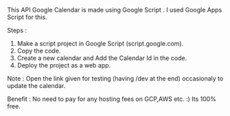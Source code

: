 This API Google Calendar is made using Google Script .
I used Google Apps Script for this.

Steps : 
1) Make a script project in Google Script (script.google.com).
2) Copy the code.
3) Create a new calendar and Add the Calendar Id in the code.
4) Deploy the project as a web app.

Note :
Open the link given for testing (having /dev at the end) occasionaly to update the calendar.

Benefit :
No need to pay for any hosting fees on GCP,AWS etc. :)
Its 100% free.